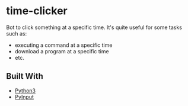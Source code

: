 # time-clicker

Bot to click something at a specific time. It's quite useful for some tasks such as:
- executing a command at a specific time
- download a program at a specific time
- etc.


## Built With

* [Python3](https://github.com/python/cpython)
* [PyInput](https://github.com/moses-palmer/pynput)
